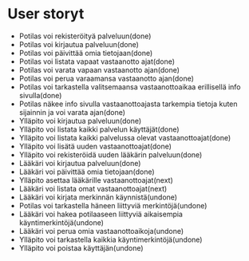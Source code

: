 # User storyt

- Potilas voi rekisteröityä palveluun(done)
- Potilas voi kirjautua palveluun(done)
- Potilas voi päivittää omia tietojaan(done)
-	Potilas voi listata vapaat vastaanotto ajat(done)
-	Potilas voi varata vapaan vastaanotto ajan(done)
-	Potilas voi perua varaamansa vastaanotto ajan(done)
- Potilas voi tarkastella valitsemaansa vastaanottoaikaa erillisellä info sivulla(done)
- Potilas näkee info sivulla vastaanottoajasta tarkempia tietoja kuten sijainnin ja voi varata ajan(done)
- Ylläpito voi kirjautua palveluun(done)
- Ylläpito voi listata kaikki palvelun käyttäjät(done)
- Ylläpito voi listata kaikki palvelussa olevat vastaanottoajat(done)
- Ylläpito voi lisätä uuden vastaanottoajat(done)
- Ylläpito voi rekisteröidä uuden lääkärin palveluun(done)
- Lääkäri voi kirjautua palveluun(done)
-	Lääkäri voi päivittää omia tietojaan(done)
- Ylläpito asettaa lääkärille vastaanottoajat(next)
-	Lääkäri voi listata omat vastaanottoajat(next)
- Lääkäri voi kirjata merkinnän käynnistä(undone)
- Potilas voi tarkastella häneen liittyviä merkintöjä(undone)
- Lääkäri voi hakea potilaaseen liittyviä aikaisempia käyntimerkintöjä(undone)
-	Lääkäri voi perua omia vastaanottoaikoja(undone)
- Ylläpito voi tarkastella kaikkia käyntimerkintöjä(undone)
- Ylläpito voi poistaa käyttäjän(undone)

